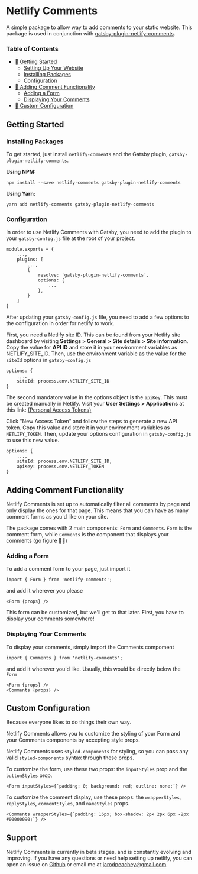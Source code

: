 # Netlify Comments

A simple package to allow way to add comments to your static website. This package is used in conjunction with [gatsby-plugin-netlify-comments](https://github.com/jarodpeachey/netlify-comments/tree/master/packages/gatsby-plugin-netlify-comments).

### Table of Contents

 - [🚀 Getting Started](https://github.com/jarodpeachey/netlify-comments#getting-started)
	 - [Setting Up Your Website](https://github.com/jarodpeachey/netlify-comments#setting-up-your-website)
	 - [Installing Packages](https://github.com/jarodpeachey/netlify-comments#installing-packages)	 
	 - [Configuration](https://github.com/jarodpeachey/netlify-comments#configuration)
 - [💬 Adding Comment Functionality](https://github.com/jarodpeachey/netlify-comments#adding-comment-functionality)
	 - [Adding a Form](https://github.com/jarodpeachey/netlify-comments#adding-a-form)
	 - [Displaying Your Comments](https://github.com/jarodpeachey/netlify-comments#displaying-your-comments)
- [🎨 Custom Configuration](https://github.com/jarodpeachey/netlify-comments#custom-configuration) 

## Getting Started

### Installing Packages

To get started, just install `netlify-comments` and the Gatsby plugin, `gatsby-plugin-netlify-comments`.

**Using NPM:**
```
npm install --save netlify-comments gatsby-plugin-netlify-comments
```

**Using Yarn:**
```
yarn add netlify-comments gatsby-plugin-netlify-comments
```
### Configuration
In order to use Netlify Comments with Gatsby, you need to add the plugin to your `gatsby-config.js` file at the root of your project.
```
module.exports = {
	...,
	plugins: [
		...,
		{
			resolve: 'gatsby-plugin-netlify-comments',
			options: {
				...
			},
		}
	]
}
```
After updating your `gatsby-config.js` file, you need to add a few options to the configuration in order for netlify to work.

First, you need a Netlify site ID. This can be found from your Netlify site dashboard by visiting **Settings > General > Site details > Site information**. Copy the value for **API ID** and store it in your environment variables as NETLIFY_SITE_ID. Then, use the environment variable as the value for the `siteId` options in `gatsby-config.js`
```
options: {
	...,
	siteId: process.env.NETLIFY_SITE_ID
}
```
The second mandatory value in the options object is the `apiKey`. This must be created manually in Netlify. Visit your **User Settings > Applications** at this link: [(Personal Access Tokens)](https://app.netlify.com/user/applications#personal-access-tokens)

Click "New Access Token" and follow the steps to generate a new API token. Copy this value and store it in your environment variables as `NETLIFY_TOKEN`. Then, update your options configuration in `gatsby-config.js` to use this new value.
```
options: {
	...,
	siteId: process.env.NETLIFY_SITE_ID,
	apiKey: process.env.NETLIFY_TOKEN
}
```

## Adding Comment Functionality
Netlify Comments is set up to automatically filter all comments by page and only display the ones for that page. This means that you can have as many comment forms as you'd like on your site.

The package comes with 2 main components: `Form` and `Comments`. `Form` is the comment form, while `Comments` is the component that displays your comments (go figure 🤷‍♂️)

### Adding a Form

To add a comment form to your page, just import it 
```
import { Form } from 'netlify-comments';
```
and add it wherever you please
```
<Form {props} />
```
This form can be customized, but we'll get to that later. First, you have to display your comments somewhere!

### Displaying Your Comments

To display your comments, simply import the Comments compoment
```
import { Comments } from 'netlify-comments';
```
and add it wherever you'd like. Usually, this would be directly below the `Form`
```
<Form {props} />
<Comments {props} />
```

## Custom Configuration
Because everyone likes to do things their own way.

Netlify Comments allows you to customize the styling of your Form and your Comments components by accepting style props.

Netlify Comments uses `styled-components` for styling, so you can pass any valid `styled-components` syntax through these props.

To customize the form, use these two props: the `inputStyles` prop and the `buttonStyles` prop.

```
<Form inputStyles={`padding: 0; background: red; outline: none;`} />
```

To customize the comment display, use these props: the `wrapperStyles`, `replyStyles`, `commentStyles`, and `nameStyles` props.

```
<Comments wrapperStyles={`padding: 16px; box-shadow: 2px 2px 6px -2px #00000090;`} />
```

## Support
Netlify Comments is currently in beta stages, and is constantly evolving and improving. If you have any questions or need help setting up netlify, you can open an issue on [Github](https://github.com/jarodpeachey/netlify-comments/issues) or email me at jarodpeachey@gmail.com
